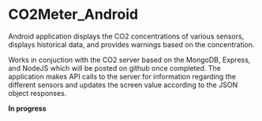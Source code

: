 # CO2Meter_Android

Android application displays the CO2 concentrations of various sensors, displays historical data, and provides warnings based on the concentration.

Works in conjuction with the CO2 server based on the MongoDB, Express, and NodeJS which will be posted on github once completed. The application makes API calls to the server for information regarding the different sensors and updates the screen value according to the JSON object responses.

**In progress**